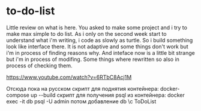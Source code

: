 # to-do-list

Little review on what is here. You asked to make some project and i try to make max simple to do list. As i only on the second week start to understand what i'm writing, i code as slowly as turtle.
So i build something look like interface there. It is not adaptive and some things don't work but i'm in process of finding reasons why.
And inteface now is a little bit strange but i'm in process of modifing. Some things where rewritten so also in process of checking them.

https://www.youtube.com/watch?v=6RTbC8Acj1M

Отсюда пока на русском
скрипт для поднятия контейнера:
docker-compose up --build
скрипт для получения psql из контейнера:
docker exec -it db psql -U admin
потом добавление db
\c ToDoList
